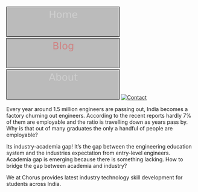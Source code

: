 [![Home](home.svg)](https://chorusio.github.io/NetworkSolutionArchitect/index.html)
[![Blog](blog.svg)](https://chorusio.github.io/NetworkSolutionArchitect/controller/controller/)
[![About](about.svg)](dsr/README.md)
[![Contact](contact.svg)](https://goreportcard.com/report/github.com/janraj/citrix-k8s-node-controller)


       
Every year around 1.5 million engineers are passing out, India becomes a factory churning out engineers. According to the recent reports hardly 7% of them are employable and the ratio is travelling down as years pass by. Why is that out of many graduates the only a handful of people are employable?

Its industry-academia gap! It’s the gap between the engineering education system and the industries expectation from entry-level engineers. Academia gap is emerging because there is something lacking.  How to bridge the gap between academia and industry?  

We at Chorus provides latest industry technology skill development for students across India.
